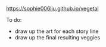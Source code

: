 https://sophie006liu.github.io/vegetal

To do:

- draw up the art for each story line
- draw up the final resulting veggies
